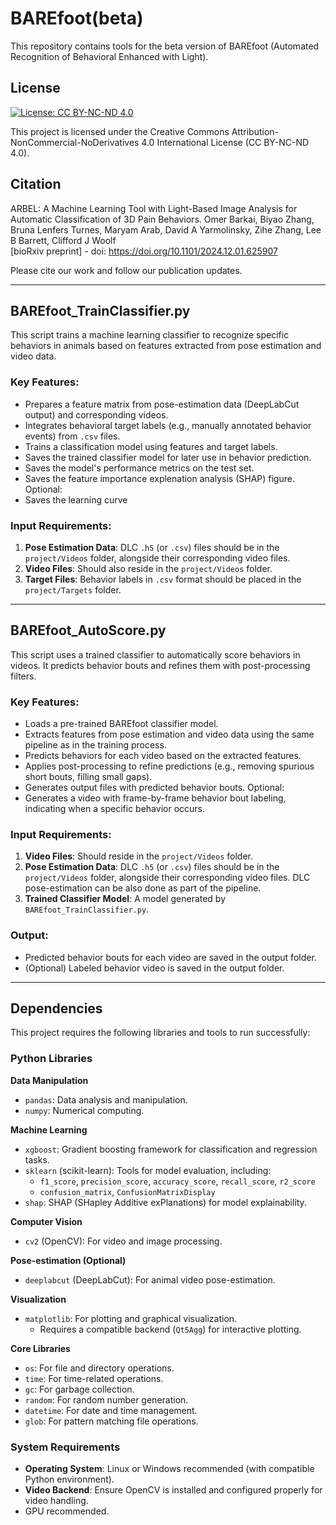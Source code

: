 # BAREfoot(beta) 
This repository contains tools for the beta version  of BAREfoot (Automated Recognition of Behavioral Enhanced with Light). 

## **License**
[![License: CC BY-NC-ND 4.0](https://img.shields.io/badge/License-CC%20BY--NC--ND%204.0-lightgrey.svg)](https://creativecommons.org/licenses/by-nc-nd/4.0/)

This project is licensed under the Creative Commons Attribution-NonCommercial-NoDerivatives 4.0 International License (CC BY-NC-ND 4.0).



## **Citation**
ARBEL: A Machine Learning Tool with Light-Based Image Analysis for Automatic Classification of 3D Pain Behaviors.
Omer Barkai, Biyao Zhang,  Bruna Lenfers Turnes, Maryam Arab,  David A Yarmolinsky, Zihe Zhang, Lee B Barrett,  Clifford J Woolf  
[bioRxiv preprint] - doi: https://doi.org/10.1101/2024.12.01.625907  

Please cite our work and follow our publication updates.


---
## **BAREfoot_TrainClassifier.py**
This script trains a machine learning classifier to recognize specific behaviors in animals based on features extracted from pose estimation and video data. 

### Key Features:
- Prepares a feature matrix from pose-estimation data (DeepLabCut output) and corresponding videos.
- Integrates behavioral target labels (e.g., manually annotated behavior events) from `.csv` files.
- Trains a classification model using features and target labels.
- Saves the trained classifier model for later use in behavior prediction.
- Saves the model's performance metrics on the test set.
- Saves the feature importance explenation analysis (SHAP) figure.
Optional:
- Saves the learning curve 

### Input Requirements:
1. **Pose Estimation Data**: DLC `.h5` (or `.csv`) files should be in the `project/Videos` folder, alongside their corresponding video files.
2. **Video Files**: Should also reside in the `project/Videos` folder.
3. **Target Files**: Behavior labels in `.csv` format should be placed in the `project/Targets` folder.

---

## **BAREfoot_AutoScore.py**
This script uses a trained classifier to automatically score behaviors in videos. It predicts behavior bouts and refines them with post-processing filters.

### Key Features:
- Loads a pre-trained BAREfoot classifier model.
- Extracts features from pose estimation and video data using the same pipeline as in the training process.
- Predicts behaviors for each video based on the extracted features.
- Applies post-processing to refine predictions (e.g., removing spurious short bouts, filling small gaps).
- Generates output files with predicted behavior bouts.
Optional:
- Generates a video with frame-by-frame behavior bout labeling, indicating when a specific behavior occurs. 

### Input Requirements:
1. **Video Files**: Should reside in the `project/Videos` folder.
2. **Pose Estimation Data**: DLC `.h5` (or `.csv`) files should be in the `project/Videos` folder, alongside their corresponding video files. DLC pose-estimation can be also done as part of the pipeline. 
3. **Trained Classifier Model**: A model generated by `BAREfoot_TrainClassifier.py`.

### Output:
- Predicted behavior bouts for each video are saved in the output folder.
- (Optional) Labeled behavior video is saved in the output folder.

---

## **Dependencies**
This project requires the following libraries and tools to run successfully:

### **Python Libraries**
**Data Manipulation**
   - `pandas`: Data analysis and manipulation.
   - `numpy`: Numerical computing.

**Machine Learning**
   - `xgboost`: Gradient boosting framework for classification and regression tasks.
   - `sklearn` (scikit-learn): Tools for model evaluation, including:
     - `f1_score`, `precision_score`, `accuracy_score`, `recall_score`, `r2_score`
     - `confusion_matrix`, `ConfusionMatrixDisplay`
   - `shap`: SHAP (SHapley Additive exPlanations) for model explainability.

**Computer Vision**
   - `cv2` (OpenCV): For video and image processing.

**Pose-estimation (Optional)**
   - `deeplabcut` (DeepLabCut): For animal video pose-estimation.

**Visualization**
   - `matplotlib`: For plotting and graphical visualization.
     - Requires a compatible backend (`Qt5Agg`) for interactive plotting.

**Core Libraries**
   - `os`: For file and directory operations.
   - `time`: For time-related operations.
   - `gc`: For garbage collection.
   - `random`: For random number generation.
   - `datetime`: For date and time management.
   - `glob`: For pattern matching file operations.

### **System Requirements**
- **Operating System**: Linux or Windows recommended (with compatible Python environment).
- **Video Backend**: Ensure OpenCV is installed and configured properly for video handling.
- GPU recommended. 
